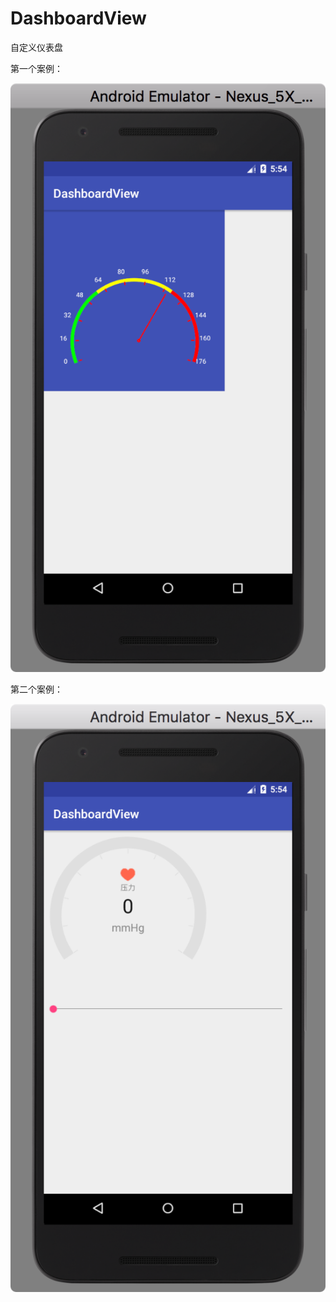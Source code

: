 # DashboardView
自定义仪表盘

第一个案例：

![image](https://github.com/Giousa/DashboardView/blob/master/screenshot/first.png)

第二个案例：

![image](https://github.com/Giousa/DashboardView/blob/master/screenshot/second.png)
